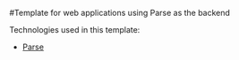 #Template for web applications using Parse as the backend

Technologies used in this template:

+ [Parse](https://www.parse.com/)

